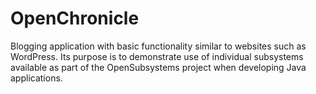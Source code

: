 # OpenChronicle
Blogging application with basic functionality similar to websites such as WordPress. Its purpose is to demonstrate use of individual subsystems available as part of the OpenSubsystems project when developing Java applications. 
